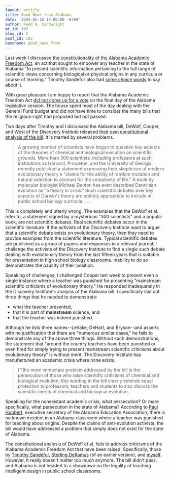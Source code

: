 ```yaml
---
layout: article
title: Good News from Alabama
date: '2004-05-18 14:00:00 -0700'
author: Reed A. Cartwright
mt_id: 193
blog_id: 2
post_id: 193
basename: good_news_from
---
```

Last week I discussed [the constitutionality of the Alabama Academic Freedom Act](http://www.pandasthumb.org/pt-archives/000206.html), an act that sought to empower any teacher in the state of Alabama "to present scientific information pertaining to the full range of scientific views concerning biological or physical origins in any curricula or course of learning."  Timothy Sandefur also had [some choice words](http://www.pandasthumb.org/pt-archives/000209.html) to say about it.

With great pleasure I am happy to report that the Alabama Academic Freedom Act [did not come up for a vote](http://www.al.com/newsflash/regional/index.ssf?/base/news-7/1084850073228251.xml) on the final day of the Alabama legislative session.  The house spent most of the day dealing with the General Fund budget and did not have time to consider the many bills that the religious-right had proposed but not passed.

Two days after Timothy and I discussed the Alabama bill, DeWolf, Cooper, and West of the Discovery Institute released [their own constitutional analysis of the bill](http://www.discovery.org/scripts/viewDB/index.php?command=view&amp;id=2044&amp;program=News-CSC&amp;callingPage=discoMainPage).  It is marred by several problems.

> A growing number of scientists have begun to question key aspects of the theories of chemical and biological evolution on scientific grounds. More than 300 scientists, including professors at such institutions as Harvard, Princeton, and the University of Georgia, recently published a statement expressing their skepticism of modern evolutionary theory's "claims for the ability of random mutation and natural selection to account for the complexity of life." A book by molecular biologist Michael Denton has even described Darwinian evolution as "a theory in crisis." Such scientific debates over key aspects of Darwin's theory are entirely appropriate to include in public school biology curricula. . . .

This is completely and utterly wrong.  The examples that the DeWolf et al. refer to, a statement signed by a mysterious "300 scientists" and a popular book, are not scientific debates.  Real scientific debates occur in the scientific literature.  If the activists of the Discovery Institute want to argue that a scientific debate exists on evolutionary theory, then they need to provide examples from the scientific literature.  Typical scientific debates are published as a group of papers and responses in a relevant journal.  I challenge the activists of the Discovery Institute to find a single such debate dealing with evolutionary theory from the last fifteen years that is suitable for presentation in high school biology classrooms.  Inability to do so demonstrates the paucity of their position.

Speaking of challenges, I challenged Cooper last week to present even a single instance where a teacher was punished for presenting "mainstream scientific criticisms of evolutionary theory."  He responded inadequately in the Discovery Institute's analysis of the Alabama bill.  I specifically laid out three things that he needed to demonstrate:


* what the teacher presented,
* that it is part of **mainstream** science, and
* that the teacher was indeed punished.


Although he lists three names--LeVake, DeHart, and Bryson--and asserts with no justification that there are "numerous similar cases," he fails to demonstrate any of the above three things.  Without such demonstrations, the statement that "around the country teachers have been punished or even fired for simply trying to present mainstream scientific criticisms about evolutionary theory" is without merit.  The Discovery Institute has manufactured an academic crisis where none exists.

> \[T\]he more immediate problem addressed by the bill is the persecution of those who raise scientific criticisms of chemical and biological evolution, this wording in the bill clearly extends equal protection to professors, teachers and students to also discuss the scientific merits of chemical and biological evolution.

Speaking for the nonexistant academic crisis, what persecution?  Or more specifically, what persecution in the state of Alabama?  According to [Paul Hubbert](http://jerwood.nhm.ac.uk/archives/paleonet/2003/msg00728.html ), executive secretary of the Alabama Education Association, there is no known incident in an Alabama classroom where a teacher was punished for teaching about origins.  Despite the claims of anti-evolution activists, the bill would have addressed a problem that simply does not exist for the state of Alabama.

The constitutional analysis of DeWolf et al. fails to address criticisms of the Alabama Academic Freedom Act that have been raised.  Specifically, those by [Timothy Sandefur](http://www.pandasthumb.org/pt-archives/000209.html), [Sterling DeRamus]( http://www.alscience.org/DeRamus_legal.html) (of an earlier version), and [myself](http://www.pandasthumb.org/pt-archives/000206.html).  However, it really doesn't matter too much anymore.  The bill didn't pass, and Alabama is not headed to a showdown on the legality of teaching intelligent design in public school classrooms.
